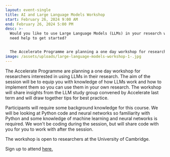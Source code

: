 ```yaml
---
layout: event-single
title: AI and Large Language Models Workshop
start: February 26, 2024 9:00 AM
end: February 26, 2024 5:00 PM
desc: >-
  Would you like to use Large Language Models (LLMs) in your research work, but
  need help to get started? 


  The Accelerate Programme are planning a one day workshop for researchers interested in using LLMs in their research. The workshop will share insights from the LLM study group convened by Accelerate last term and will draw together tips for best practice. 
image: /assets/uploads/large-language-models-workshop-1-.jpg
---
```

The Accelerate Programme are planning a one day workshop for researchers interested in using LLMs in their research. The aim of the session will be to equip you with knowledge of how LLMs work and how to implement them so you can use them in your own research. The workshop will share insights from the LLM study group convened by Accelerate last term and will draw together tips for best practice. 

Participants will require some background knowledge for this course. We will be looking at Python code and neural networks so familiarity with Python and some knowledge of machine learning and neural networks is required. We won't be coding during the session, but will share code with you for you to work with after the session. 

T﻿he workshop is open to researchers at the University of Cambridge.

Sign up to attend [here.](https://forms.office.com/Pages/ResponsePage.aspx?id=RQSlSfq9eUut41R7TzmG6SaVOxbmBOdAg9GzbnrB5IRURUlFT04yOUtJTU81U0VWRVhYMFQ2RkQxTi4u)
